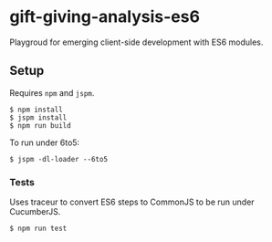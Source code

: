 gift-giving-analysis-es6
===

Playgroud for emerging client-side development with ES6 modules.

Setup
---

Requires `npm` and `jspm`.

```
$ npm install
$ jspm install
$ npm run build
```

To run under 6to5:

```
$ jspm -dl-loader --6to5
```

### Tests

Uses traceur to convert ES6 steps to CommonJS to be run under CucumberJS.

```
$ npm run test
```